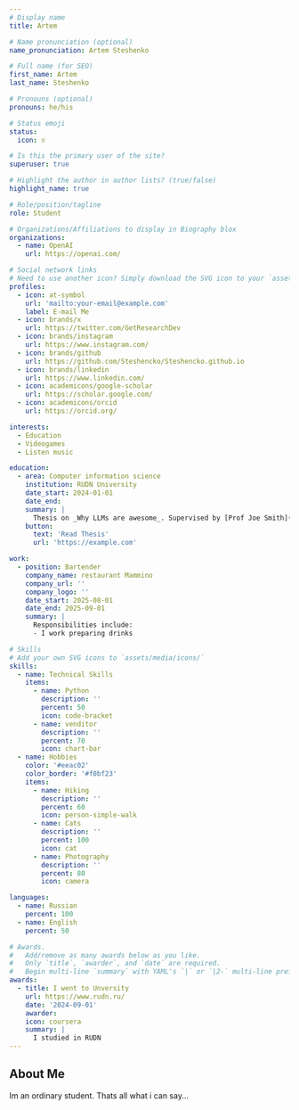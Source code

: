 ```yaml
---
# Display name
title: Artem

# Name pronunciation (optional)
name_pronunciation: Artem Steshenko

# Full name (for SEO)
first_name: Artem
last_name: Steshenko

# Pronouns (optional)
pronouns: he/his

# Status emoji
status:
  icon: ♉

# Is this the primary user of the site?
superuser: true

# Highlight the author in author lists? (true/false)
highlight_name: true

# Role/position/tagline
role: Student

# Organizations/Affiliations to display in Biography blox
organizations:
  - name: OpenAI
    url: https://openai.com/

# Social network links
# Need to use another icon? Simply download the SVG icon to your `assets/media/icons/` folder.
profiles:
  - icon: at-symbol
    url: 'mailto:your-email@example.com'
    label: E-mail Me
  - icon: brands/x
    url: https://twitter.com/GetResearchDev
  - icon: brands/instagram
    url: https://www.instagram.com/
  - icon: brands/github
    url: https://github.com/Steshencko/Steshencko.github.io
  - icon: brands/linkedin
    url: https://www.linkedin.com/
  - icon: academicons/google-scholar
    url: https://scholar.google.com/
  - icon: academicons/orcid
    url: https://orcid.org/

interests:
  - Education
  - Videogames
  - Listen music

education:
  - area: Computer information science
    institution: RUDN University
    date_start: 2024-01-01
    date_end: 
    summary: |
      Thesis on _Why LLMs are awesome_. Supervised by [Prof Joe Smith](https://example.com). Presented papers at 5 IEEE conferences with the contributions being published in 2 Springer journals.
    button:
      text: 'Read Thesis'
      url: 'https://example.com'

work:
  - position: Bartender
    company_name: restaurant Mammino
    company_url: ''
    company_logo: ''
    date_start: 2025-08-01
    date_end: 2025-09-01
    summary: |
      Responsibilities include:
      - I work preparing drinks

# Skills
# Add your own SVG icons to `assets/media/icons/`
skills:
  - name: Technical Skills
    items:
      - name: Python
        description: ''
        percent: 50
        icon: code-bracket
      - name: venditor
        description: ''
        percent: 70
        icon: chart-bar
  - name: Hobbies
    color: '#eeac02'
    color_border: '#f0bf23'
    items:
      - name: Hiking
        description: ''
        percent: 60
        icon: person-simple-walk
      - name: Cats
        description: ''
        percent: 100
        icon: cat
      - name: Photography
        description: ''
        percent: 80
        icon: camera

languages:
  - name: Russian
    percent: 100
  - name: English
    percent: 50

# Awards.
#   Add/remove as many awards below as you like.
#   Only `title`, `awarder`, and `date` are required.
#   Begin multi-line `summary` with YAML's `|` or `|2-` multi-line prefix and indent 2 spaces below.
awards:
  - title: I went to Unversity
    url: https://www.rudn.ru/
    date: '2024-09-01'
    awarder: 
    icon: coursera
    summary: |
      I studied in RUDN
---
```


## About Me

Im an ordinary student. Thats all what i can say...

